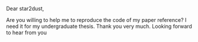 Dear star2dust,

Are you willing to help me to reproduce the code of my paper reference? I need it for my undergraduate thesis. 
Thank you very much. Looking forward to hear from you
